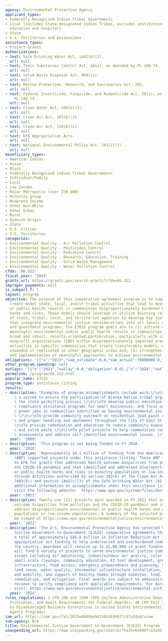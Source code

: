 ```yaml
---
agency: Environmental Protection Agency
applicant_types:
- Federally Recognized Indian Tribal Governments
- Local (includes State-designated Indian Tribes, excludes institutions of higher
  education and hospitals
- State
- U.S. Territories and possessions
assistance_types:
- Project Grants
authorizations:
- text: Safe Drinking Water Act, 1442(b)(3).
  url: null
- text: Toxic Substances Control Act, 10(a), as amended by PL 106-74.
  url: null
- text: Solid Waste Disposal Act, 8001(a).
  url: null
- text: Marine Protection, Research, and Sanctuaries Act, 203.
  url: null
- text: Federal Insecticide, Fungicide, and Rodenticide Act, 20(a), as amended by
    PL 106-74.
  url: null
- text: Clean Water Act, 104(b)(3).
  url: null
- text: Clean Air Act, 103(b)(3).
  url: null
- text: Clean Air Act, 138(b)(2).
  url: null
- text: EPA Appropriation Acts.
  url: null
- text: National Environmental Policy Act, 102(2)(I).
  url: null
beneficiary_types:
- American Indian
- Asian
- Black
- Federally Recognized Indian Tribal Governments
- Individual/Family
- Local
- Low Income
- Major Metropolis (over 250,000)
- Minority group
- Moderate Income
- Other Non-White
- Other Urban
- Rural
- Spanish Origin
- State
- U.S. Citizen
- U.S. Territories
categories:
- Environmental Quality - Air Pollution Control
- Environmental Quality - Pesticides Control
- Environmental Quality - Radiation Control
- Environmental Quality - Research, Education, Training
- Environmental Quality - Solid Waste Management
- Environmental Quality - Water Pollution Control
cfda: '66.312'
fiscal_year: '2024'
grants_url: https://grants.gov/search-grants?cfda=66.312
improper_payments: null
is_subpart_f: 1
layout: program
objective: The purpose of this cooperative agreement program is to support and/or
  create model state, local, and/or tribal activities that lead to measurable environmental
  or public health results in communities disproportionately burdened by environmental
  harms and risks. These models should leverage or utilize existing resources or assets
  of state, tribal, local, and territorial agencies to develop key tools and processes
  that integrate environmental justice considerations into all levels of government
  and government programs. The EJG2G program goals are to (1) achieve measurable and
  meaningful environmental and/or public health results in communities; (2) build
  broad and robust, results-oriented partnerships, particularly with community-based
  nonprofit organizations (CBO) within disproportionately impacted areas; (3) pilot
  activities in specific communities that create transferable models, which can be
  expanded or replicated in other geographic areas and; (4) strengthen the development
  and implementation of meaningful approaches to achieve environmental justice.
obligations: '[{"x":"2023","sam_estimate":0.0,"sam_actual":70000000.0,"usa_spending_actual":0.0},{"x":"2024","sam_estimate":0.0,"sam_actual":81491078.0,"usa_spending_actual":81491078.0},{"x":"2025","sam_estimate":0.0,"sam_actual":11759999.0,"usa_spending_actual":4050000.0}]'
other_program_spending: null
outlays: '[{"x":"2023","outlay":0.0,"obligation":0.0},{"x":"2024","outlay":182484.02,"obligation":81491078.0},{"x":"2025","outlay":0.0,"obligation":4050000.0}]'
permalink: /program/66.312.html
popular_name: EJG2G
program_type: assistance_listing
results:
- description: "Examples of program accomplishments include work:\r\n\r\nTo develop\
    \ a system to ensure the participation of Alaska Native tribal organizations in\
    \ the state permitting process.\r\n\r\nTo develop public education programs, create\
    \ compliance assistance programs for small businesses, and focus on generating\
    \ green jobs in communities identified as having environmental justice concerns.\
    \ \r\n\r\nTo provide community outreach on residential lead paint contamination\
    \ and proper handling and abatement throughout the City of East St. Louis.\r\n\
    \r\nTo provide remediation and education to reduce community exposure to air pollution\
    \ and solid waste.\r\n\r\nTo pilot projects to help communities conduct environmental\
    \ assessments and address self-identified environmental issues. \r\n"
  year: '2009'
- description: 'This program is not being funded in FY 2010. '
  year: '2010'
- description: 'Approximately $4.1 million of funding from the American Rescue Plan
    (ARP) supported projects under this assistance listing. These ARP funds were appropriated
    to EPA for grants that addressed health outcome disparities from pollution and
    the COVID–19 pandemic and that identified and addressed disproportionate environmental
    or public health harms and risks in minority populations or low-income populations
    through activities authorized by section 103(b) of the Clean Air Act (42 U.S.C.
    7403(b)) and section 1442(c)(3) of the Safe Drinking Water Act (42 U.S.C. 300j–1(c)).  For
    additional information on accomplishments under this assistance listing, please
    visit the following website:  https://www.epa.gov/system/files/documents/2022-05/2021%20SEJCA%20Selections%20Project%20Descriptions.pdf.'
  year: '2021'
- description: Twenty-one (21) projects were awarded in FY 2022 that address health
    outcome disparities from pollution and the COVID–19 pandemic and identify and
    address disproportionate environmental or public health harms and risks in minority
    populations or low-income populations. A summary of the selected projects can
    be viewed at https://www.epa.gov/environmentaljustice/environmental-justice-grants#year.
  year: '2022'
- description: 'The U.S. Environmental Protection Agency has selected 96 Environmental
    Justice Government-to-Government (EJG2G) cooperative agreements that will receive
    a total of approximately $86.8 million in Inflation Reduction Act (IRA) and annual
    appropriation act funding to help underserved and overburdened communities across
    the country. Awardees will receive up to $1,00,000 in grant funding. EJG2G grants
    will fund a variety of projects to serve environmental justice communities and
    issues including air monitoring, indoor/outdoor air quality, solar panel installation,
    small-scale cleanups, community education, EJ tool development, green jobs and
    infrastructure, food access, emergency preparedness and planning, toxics exposure,
    land reuse, water quality, stormwater infrastructure installation, equitable transportation
    and mobility, and support of healthy homes through asbestos, lead, and radon testing,
    remediation, and mitigation. Final awards are subject to administrative and legal
    reviews to verify compliance with applicable requirements. For more information,
    visit: https://www.epa.gov/environmentaljustice/environmental-justice-government-government-program.'
  year: '2024'
rules_regulations: 2 CFR 200 and 1500 (EPA Uniform Administrative Requirements, Cost
  Principles, and Audit Requirements for Federal Awards); 40 CFR Part 33 (Participation
  by Disadvantaged Business Enterprises in United States Environmental Protection
  Agency Programs).
sam_url: https://sam.gov/fal/2025ed680ae94216b2694677c97a58a4/view
sub-agency: N/A
title: Environmental Justice Government-to-Government (EJG2G) Program
usaspending_url: https://www.usaspending.gov/search/?hash=65948fca3a93116224867cb0077547c5
---
```

